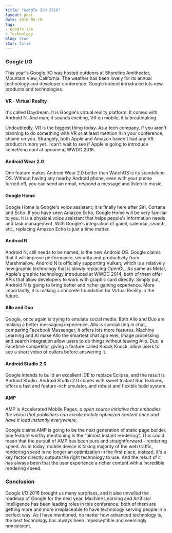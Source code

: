 ```yaml
---
title: "Google I/O 2016"
layout: post
date: 2016-05-19
tag:
- Google i/o
- Technology
blog: true
star: false
---
```


### Google I/O

This year's Google I/O was hosted outdoors at Shoreline Amitheater, Mountain View, California. The weather has been lovely for its annual technology and developer conference. Google indeed introduced lots new products and technologies.

#### VR - Virtual Reality

It's called Daydream. It is Google's virtual reality platform. It comes with Android N. And man; it sounds exciting, VR on mobile, it is breathtaking.

Undoubtedly, VR is the biggest thing today. As a tech company, if you aren't planning to do something with VR or at least mention it in your conference, shame on you. Strangely, both Apple and Amazon haven't had any VR product rumors yet. I can't wait to see if Apple is going to introduce something cool at upcoming WWDC 2016.

#### Android Wear 2.0

One feature makes Android Wear 2.0 better than WatchOS is its standalone OS. Without having any nearby Android phone, even with your phone turned off, you can send an email, respond a message and listen to music.

#### Google Home

Google Home is Google's voice assistant; it is finally here after Siri, Cortana and Echo. If you have seen Amazon Echo, Google Home will be very familiar to you. It is a physical voice assistant that helps people's information needs and task management. With Google's integration of gamil, calendar, search, etc., replacing Amazon Echo is just a time matter.

#### Android N

Android N, still needs to be named, is the new Android OS. Google claims that it will improve performance, security and productivity from Marshmallow. Android N is officially supporting Vulkan, which is a relatively new graphic technology that is slowly replacing OpenGL. As same as Metal, Apple's graphic technology introduced at WWDC 2014, both of them offer APIs that allow developers to work with graphic card directly. Simply put, Android N is going to bring better and richer gaming experience. More importantly, it is making a concrete foundation for Virtual Reality in the future.

#### Allo and Duo

Google, once again is trying to emulate social media. Both Allo and Duo are making a better messaging experience. Allo is specializing in chat, comparing Facebook Messenger, it offers lots more features. Machine Learning and AI make Allo the smartest chat app ever, image processing and search integration allow users to do things without leaving Allo. Duo, a Facetime competitor, giving a feature called Knock Knock, allow users to see a short video of callers before answering it.

#### Android Studio 2.0

Google intends to build an excellent IDE to replace Eclipse, and the result is Android Studio. Android Studio 2.0 comes with sweet Instant Run features, offers a fast and feature-rich emulator, and robust and flexible build system.

#### AMP

AMP is Accelerated Mobile Pages, *a open source initiative that embodies the vision that publishers can create mobile optimized content once and have it load instantly everywhere.*

Google claims AMP is going to be the next generation of static page builder, one feature worthy mentioning is the "almost instant rendering". This could mean that the pursuit of AMP has been pure and straightforward - rendering speed. As in today, mobile device is taking majority of the web traffic, rendering speed is no longer an optimization in the first place, instead, it's a key factor directly outputs the right technology to use. And the result of it has always been that the user
experience a richer content with a incredible rendering speed. 

### Conclusion

Google I/O 2016 brought us many surprises, and it also unveiled the roadmap of Google for the next year. Machine Learning and Artificial Intelligence has been leading roles in this conference; both of them are getting more and more irreplaceable to have technology serving people in a perfect way. As I have mentioned, no matter how advanced technology is, the best technology has always been imperceptible and seemingly nonexistent.
